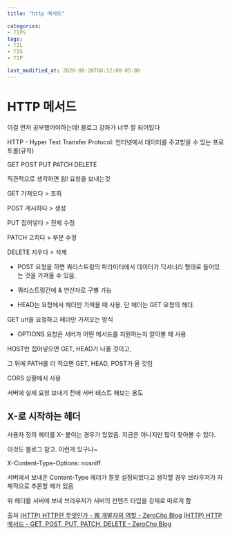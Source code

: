 ```yaml
---
title: "http 메서드"

categories:
- TIPS
tags:
- TIL
- TIS
- TIP

last_modified_at: 2020-08-28T08:12:00-05:00
---
```


# HTTP 메서드

이걸 먼저 공부했어야하는데! 블로그 강좌가 너무 잘 되어있다

HTTP - Hyper Text Transfer Protocol: 인터넷에서 데이터를 주고받을 수 있는 프로토콜(규칙)

GET POST PUT PATCH DELETE

직관적으로 생각하면 됨! 요청을 보내는것

GET 가져오다 > 조회

POST 게시하다 > 생성 

PUT 집어넣다 > 전체 수정

PATCH 고치다 > 부분 수정

DELETE 지우다 > 삭제

* POST 요청을 하면 쿼리스트링의 파라미터에서 데이터가 딕셔너리 형태로 들어있는 것을 가져올 수 있음.

* 쿼리스트링간에 & 연산자로 구별 가능

* HEAD는 요청에서 헤더만 가져올 때 사용. 단 헤더는 GET 요청의 헤더.

GET url을 요청하고 헤더만 가져오는 방식

* OPTIONS 요청은 서버가 어떤 메서드를 지원하는지 알아볼 때 사용

HOST만 집어넣으면 GET, HEAD가 나올 것이고,

그 뒤에 PATH를 더 적으면 GET, HEAD, POST가 올 것임

CORS 상황에서 사용

서버에 실제 요청 보내기 전에 서버 테스트 해보는 용도

## X-로 시작하는 헤더

사용자 정의 헤더를 X- 붙이는 경우가 있었음. 지금은 아니지만 많이 찾아볼 수 있다.

이것도 블로그 참고. 이런게 있구나~

X-Content-Type-Options: nosniff

서버에서 보내온 Content-Type 헤더가 잘못 설정되었다고 생각할 경우 브라우저가 자체적으로 추론할 때가 있음

위 헤더를 서버에 보내 브라우저가 서버의 컨텐츠 타입을 강제로 따르게 함

출처
[(HTTP) HTTP란 무엇인가 - 웹 개발자의 역할 - ZeroCho Blog](https://www.zerocho.com/category/HTTP/post/5b344f3af94472001b17f2da)
[(HTTP) HTTP 메서드 - GET, POST, PUT, PATCH, DELETE - ZeroCho Blog](https://www.zerocho.com/category/HTTP/post/5b3723477b58fc001b8f6385)
